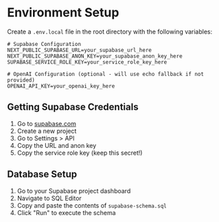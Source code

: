 # Environment Setup

Create a `.env.local` file in the root directory with the following variables:

```env
# Supabase Configuration
NEXT_PUBLIC_SUPABASE_URL=your_supabase_url_here
NEXT_PUBLIC_SUPABASE_ANON_KEY=your_supabase_anon_key_here
SUPABASE_SERVICE_ROLE_KEY=your_service_role_key_here

# OpenAI Configuration (optional - will use echo fallback if not provided)
OPENAI_API_KEY=your_openai_key_here
```

## Getting Supabase Credentials

1. Go to [supabase.com](https://supabase.com)
2. Create a new project
3. Go to Settings > API
4. Copy the URL and anon key
5. Copy the service role key (keep this secret!)

## Database Setup

1. Go to your Supabase project dashboard
2. Navigate to SQL Editor
3. Copy and paste the contents of `supabase-schema.sql`
4. Click "Run" to execute the schema
